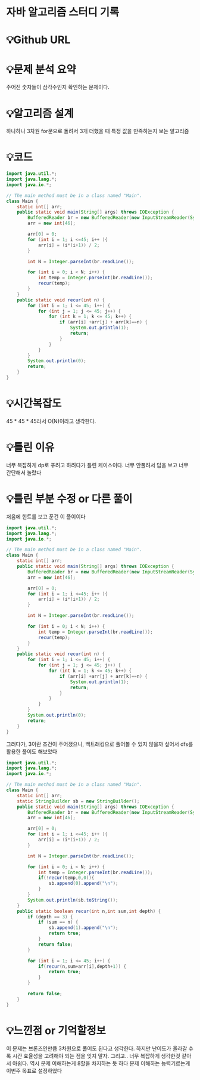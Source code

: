 # 자바 알고리즘 스터디 기록

# 💡Github URL

# 💡**문제 분석 요약**
주어진 숫자들이 삼각수인지 확인하는 문제이다.

# 💡**알고리즘 설계**
하나하나 3차원 for문으로 돌려서 3개 더했을 때 
특정 값을 만족하는지 보는 알고리즘

# 💡코드

```java
import java.util.*;
import java.lang.*;
import java.io.*;

// The main method must be in a class named "Main".
class Main {
    static int[] arr;
    public static void main(String[] args) throws IOException {
        BufferedReader br = new BufferedReader(new InputStreamReader(System.in));
        arr = new int[46];

        arr[0] = 0;
        for (int i = 1; i <=45; i++ ){
            arr[i] = (i*(i+1)) / 2;
        }

        int N = Integer.parseInt(br.readLine());

        for (int i = 0; i < N; i++) {
            int temp = Integer.parseInt(br.readLine());
            recur(temp);
        }
    }
    public static void recur(int n) {
        for (int i = 1; i <= 45; i++) {
            for (int j = 1; j <= 45; j++) {
                for (int k = 1; k <= 45; k++) {
                    if (arr[i] +arr[j] + arr[k]==n) {
                        System.out.println(1);
                        return;
                    }
                }
            }
        }
        System.out.println(0);
        return;
    } 
}
```

# 💡시간복잡도
45 * 45 * 45라서
O(N)이라고 생각한다.

# 💡틀린 이유
너무 복잡하게 dp로 푸려고 하려다가 
틀린 케이스이다. 너무 안풀려서 답을 보고 너무 간단해서 놀랐다

# 💡틀린 부분 수정 or 다른 풀이
처음에 힌트를 보고 푼건 이 풀이이다
```java
import java.util.*;
import java.lang.*;
import java.io.*;

// The main method must be in a class named "Main".
class Main {
    static int[] arr;
    public static void main(String[] args) throws IOException {
        BufferedReader br = new BufferedReader(new InputStreamReader(System.in));
        arr = new int[46];

        arr[0] = 0;
        for (int i = 1; i <=45; i++ ){
            arr[i] = (i*(i+1)) / 2;
        }

        int N = Integer.parseInt(br.readLine());

        for (int i = 0; i < N; i++) {
            int temp = Integer.parseInt(br.readLine());
            recur(temp);
        }
    }
    public static void recur(int n) {
        for (int i = 1; i <= 45; i++) {
            for (int j = 1; j <= 45; j++) {
                for (int k = 1; k <= 45; k++) {
                    if (arr[i] +arr[j] + arr[k]==n) {
                        System.out.println(1);
                        return;
                    }
                }
            }
        }
        System.out.println(0);
        return;
    } 
}
```

그러다가, 3이란 조건이 주어졌으니, 백트래킹으로 풀어볼 수 있지 않을까 싶어서 
dfs를 활용한 풀이도 해보았다
```java
import java.util.*;
import java.lang.*;
import java.io.*;

// The main method must be in a class named "Main".
class Main {
    static int[] arr;
    static StringBuilder sb = new StringBuilder();
    public static void main(String[] args) throws IOException {
        BufferedReader br = new BufferedReader(new InputStreamReader(System.in));
        arr = new int[46];

        arr[0] = 0;
        for (int i = 1; i <=45; i++ ){
            arr[i] = (i*(i+1)) / 2;
        }

        int N = Integer.parseInt(br.readLine());

        for (int i = 0; i < N; i++) {
            int temp = Integer.parseInt(br.readLine());
            if(!recur(temp,0,0)){
                sb.append(0).append("\n");
            }
        }
        System.out.println(sb.toString());
    }
    public static boolean recur(int n,int sum,int depth) {
        if (depth == 3) {
            if (sum == n) {
                sb.append(1).append("\n");
                return true;
            } 
            return false;
        }

        for (int i = 1; i <= 45; i++) {
            if(recur(n,sum+arr[i],depth+1)) {
                return true;
            }
        }

        return false;
    } 
}
```

# 💡느낀점 or 기억할정보
이 문제는 브론즈인만큼 3차원으로 풀어도
된다고 생각한다. 하지만 난이도가 올라갈 수록
시간 효율성을 고려해야 되는 점을 잊지 말자.
그리고.. 너무 복잡하게 생각한것 같아서 아쉽다.
역시 문제 이해하는게 8할을 차지하는 듯 하다
문제 이해하는 능력기르는게 이번주 목표로 설정하였다
